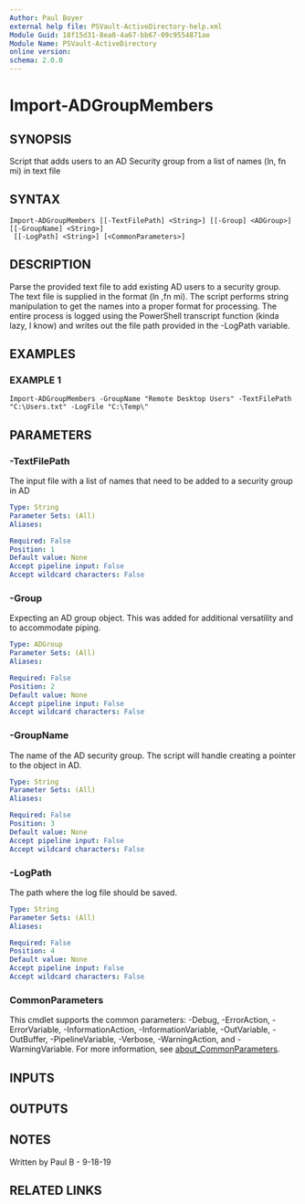 ```yaml
---
Author: Paul Boyer
external help file: PSVault-ActiveDirectory-help.xml
Module Guid: 18f15d31-8ea0-4a67-bb67-09c9554871ae
Module Name: PSVault-ActiveDirectory
online version:
schema: 2.0.0
---
```


# Import-ADGroupMembers

## SYNOPSIS
Script that adds users to an AD Security group from a list of names (ln, fn mi) in text file

## SYNTAX

```
Import-ADGroupMembers [[-TextFilePath] <String>] [[-Group] <ADGroup>] [[-GroupName] <String>]
 [[-LogPath] <String>] [<CommonParameters>]
```

## DESCRIPTION
Parse the provided text file to add existing AD users to a security group.
The text file is supplied in the format (ln ,fn mi).
The script performs string manipulation
to get the names into a proper format for processing.
The entire process is logged using the PowerShell transcript function (kinda lazy, I know) and writes out the file path
provided in the -LogPath variable.

## EXAMPLES

### EXAMPLE 1
```
Import-ADGroupMembers -GroupName "Remote Desktop Users" -TextFilePath "C:\Users.txt" -LogFile "C:\Temp\"
```

## PARAMETERS

### -TextFilePath
The input file with a list of names that need to be added to a security group in AD

```yaml
Type: String
Parameter Sets: (All)
Aliases:

Required: False
Position: 1
Default value: None
Accept pipeline input: False
Accept wildcard characters: False
```

### -Group
Expecting an AD group object.
This was added for additional versatility and to accommodate piping.

```yaml
Type: ADGroup
Parameter Sets: (All)
Aliases:

Required: False
Position: 2
Default value: None
Accept pipeline input: False
Accept wildcard characters: False
```

### -GroupName
The name of the AD security group.
The script will handle creating a pointer to the object in AD.

```yaml
Type: String
Parameter Sets: (All)
Aliases:

Required: False
Position: 3
Default value: None
Accept pipeline input: False
Accept wildcard characters: False
```

### -LogPath
The path where the log file should be saved.

```yaml
Type: String
Parameter Sets: (All)
Aliases:

Required: False
Position: 4
Default value: None
Accept pipeline input: False
Accept wildcard characters: False
```

### CommonParameters
This cmdlet supports the common parameters: -Debug, -ErrorAction, -ErrorVariable, -InformationAction, -InformationVariable, -OutVariable, -OutBuffer, -PipelineVariable, -Verbose, -WarningAction, and -WarningVariable. For more information, see [about_CommonParameters](http://go.microsoft.com/fwlink/?LinkID=113216).

## INPUTS

## OUTPUTS

## NOTES
Written by Paul B - 9-18-19

## RELATED LINKS
